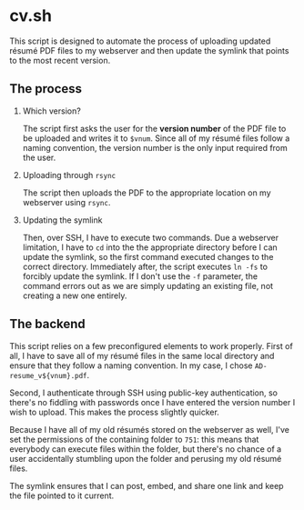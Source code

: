 # cv.sh

This script is designed to automate the process of uploading updated résumé PDF files to my webserver and then update the symlink that points to the most recent version.

## The process

1. Which version?

   The script first asks the user for the **version number** of the PDF file to be uploaded and writes it to `$vnum`. Since all of my résumé files follow a naming convention, the version number is the only input required from the user.

2. Uploading through `rsync`

   The script then uploads the PDF to the appropriate location on my webserver using `rsync`.

3. Updating the symlink

   Then, over SSH, I have to execute two commands. Due a webserver limitation, I have to `cd` into the the appropriate directory before I can update the symlink, so the first command executed changes to the correct directory. Immediately after, the script executes `ln -fs` to forcibly update the symlink. If I don't use the `-f` parameter, the command errors out as we are simply updating an existing file, not creating a new one entirely.

## The backend

This script relies on a few preconfigured elements to work properly. First of all, I have to save all of my résumé files in the same local directory and ensure that they follow a naming convention. In my case, I chose `AD-resume_v${vnum}.pdf`.

Second, I authenticate through SSH using public-key authentication, so there's no fiddling with passwords once I have entered the version number I wish to upload. This makes the process slightly quicker.

Because I have all of my old résumés stored on the webserver as well, I've set the permissions of the containing folder to `751`: this means that everybody can execute files within the folder, but there's no chance of a user accidentally stumbling upon the folder and perusing my old résumé files.

The symlink ensures that I can post, embed, and share one link and keep the file pointed to it current.
